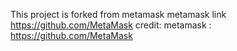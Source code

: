 This project is forked from metamask 
metamask link  https://github.com/MetaMask
credit: metamask : https://github.com/MetaMask